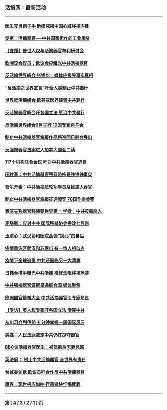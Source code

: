 ### 活摘网：最新活动
---
#### [医生充当刽子手 新研究揭中国心脏移植内幕](../../pages/nf5883/n13772291.md?11130430) 
#### [专家：活摘器官──中共国家运作的工业屠杀](../../pages/nf5883/n13761178.md?11130430) 
#### [【直播】普世人权与活摘器官牟利研讨会](../../pages/nf5883/n13425146.md?11130430) 
#### [欧洲议会议员：欧议会应曝光中共活摘器官](../../pages/nf5883/n13336571.md?11130430) 
#### [反活摘世界峰会 张锦华：媒体应报导事实真相](../../pages/nf5883/n13278502.md?11130430) 
#### [“反活摘之世界宣言”吁全人类制止中共暴行](../../pages/nf5883/n13259730.md?11130430) 
#### [世界反活摘峰会 欧美亚医界谴责中共罪行](../../pages/nf5883/n13253550.md?11130430) 
#### [反活摘器官峰会吁各国立法 惩治中共暴行](../../pages/nf5883/n13245052.md?11130430) 
#### [反活摘世界峰会9月举行 19国专家将与会](../../pages/nf5883/n13201492.md?11130430) 
#### [制止中共活摘器官海报作品将巡回日韩台展出](../../pages/nf5883/n13177791.md?11130430) 
#### [反强摘器官法案进入加拿大国会二读](../../pages/nf5883/n13033450.md?11130430) 
#### [117个机构联合会议 吁对中共活摘器官追责](../../pages/nf5883/n12775087.md?11130430) 
#### [田秋堇：中共活摘器官残忍恐怖是铁铮铮事实](../../pages/nf5883/n12702148.md?11130430) 
#### [吾尔开希：中共活摘法轮功学员及维族人器官](../../pages/nf5883/n12693197.md?11130430) 
#### [制止中共活摘器官海报征选颁奖 70国作品参赛](../../pages/nf5883/n12692050.md?11130430) 
#### [黄洁夫称器官移植要世界第一 学者：中共按需杀人](../../pages/nf5883/n12572329.md?11130430) 
#### [麦塔斯：应对中共 国际移植协会需改七原则](../../pages/nf5883/n12514711.md?11130430) 
#### [玉清心：武汉协和医院高调“换心”的幕后](../../pages/nf5883/n12298730.md?11130430) 
#### [疫情重灾区武汉和苏家屯 有一惊人相似点](../../pages/nf5883/n12150824.md?11130430) 
#### [疫情下全球追责 中共还面临另一大清算](../../pages/nf5883/n12070397.md?11130430) 
#### [日韩台携手曝光中共活摘 推修法阻移植旅游](../../pages/nf5883/n11712046.md?11130430) 
#### [中共强摘器官证据呈递联合国 媒体聚焦](../../pages/nf5883/n11546426.md?11130430) 
#### [欧洲器官移植大会 中共活摘器官引专家热议](../../pages/nf5883/n11539095.md?11130430) 
#### [【专访】英人权专家吁各国立法 清算中共](../../pages/nf5883/n11367315.md?11130430) 
#### [从川习会到伊朗 五分钟掌握一周国际风云](../../pages/nf5883/n11338520.md?11130430) 
#### [美媒：人民法庭裁定中共仍在掠夺器官](../../pages/nf5883/n11334897.md?11130430) 
#### [BBC访活摘器官医生：被洗脑后无罪恶感](../../pages/nf5883/n11335935.md?11130430) 
#### [英法庭： 制止中共活摘器官 全世界有责任](../../pages/nf5883/n11330691.md?11130430) 
#### [台监委访欧 欧议员吁合作反中共活摘器官](../../pages/nf5883/n11109190.md?11130430) 
#### [唐恩：现世报应如响 行恶者快忏悔赎罪](../../pages/nf5883/n11104016.md?11130430) 

---
#### 第 [ [4](./4.md?11130430) / [3](./3.md?11130430) / [2](./2.md?11130430) / [1](./1.md?11130430) ] 页

